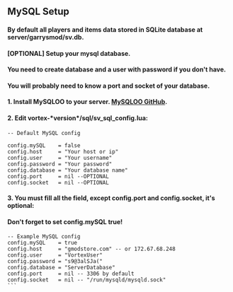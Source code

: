 ## MySQL Setup

#### By default all players and items data stored in SQLite database at **server/garrysmod/sv.db**.  

#### \[OPTIONAL\] Setup your mysql database.
#### You need to create database and a user with password if you don't have.
#### You will probably need to know a port and socket of your database.  

#### 1. Install MySQLOO to your server. [MySQLOO GitHub](https://github.com/FredyH/MySQLOO).
#### 2. Edit **vortex-\*version\*/sql/sv_sql_config.lua**:
```
-- Default MySQL config

config.mySQL    = false	
config.host     = "Your host or ip"
config.user     = "Your username"
config.password = "Your password"
config.database = "Your database name"
config.port     = nil --OPTIONAL
config.socket   = nil --OPTIONAL 

```
#### 3. You must fill all the field, except config.port and config.socket, it's optional:
#### Don't forget to set config.mySQL true!
````
-- Example MySQL config
config.mySQL    = true
config.host     = "gmodstore.com" -- or 172.67.68.248
config.user     = "VortexUser"
config.password = "s9@3alSJa("
config.database = "ServerDatabase"
config.port     = nil -- 3306 by default
config.socket   = nil -- "/run/mysqld/mysqld.sock"
```
